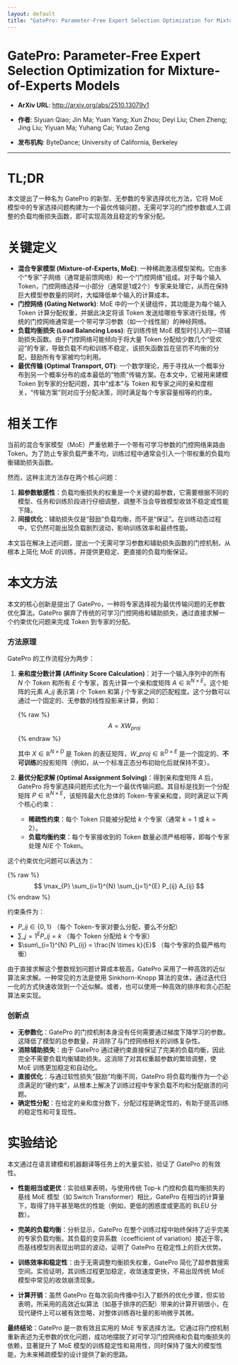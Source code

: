 ```yaml
---
layout: default
title: "GatePro: Parameter-Free Expert Selection Optimization for Mixture-of-Experts Models"
---
```


# GatePro: Parameter-Free Expert Selection Optimization for Mixture-of-Experts Models

- **ArXiv URL**: http://arxiv.org/abs/2510.13079v1

- **作者**: Siyuan Qiao; Jin Ma; Yuan Yang; Xun Zhou; Deyi Liu; Chen Zheng; Jing Liu; Yiyuan Ma; Yuhang Cai; Yutao Zeng

- **发布机构**: ByteDance; University of California, Berkeley

---

# TL;DR
本文提出了一种名为 GatePro 的新型、无参数的专家选择优化方法，它将 MoE 模型中的专家选择问题构建为一个最优传输问题，无需可学习的门控参数或人工调整的负载均衡损失函数，即可实现高效且稳定的专家分配。

# 关键定义
*   **混合专家模型 (Mixture-of-Experts, MoE)**: 一种稀疏激活模型架构。它由多个“专家”子网络（通常是前馈网络）和一个“门控网络”组成。对于每个输入 Token，门控网络选择一小部分（通常是1或2个）专家来处理它，从而在保持巨大模型参数量的同时，大幅降低单个输入的计算成本。
*   **门控网络 (Gating Network)**: MoE 中的一个关键组件，其功能是为每个输入 Token 计算分配权重，并据此决定将该 Token 发送给哪些专家进行处理。传统的门控网络通常是一个带可学习参数（如一个线性层）的神经网络。
*   **负载均衡损失 (Load Balancing Loss)**: 在训练传统 MoE 模型时引入的一项辅助损失函数。由于门控网络可能倾向于将大量 Token 分配给少数几个“受欢迎”的专家，导致负载不均和训练不稳定，该损失函数旨在惩罚不均衡的分配，鼓励所有专家被均匀利用。
*   **最优传输 (Optimal Transport, OT)**: 一个数学理论，用于寻找从一个概率分布到另一个概率分布的成本最低的“物质”传输方案。在本文中，它被用来建模 Token 到专家的分配问题，其中“成本”与 Token 和专家之间的亲和度相关，“传输方案”则对应于分配决策，同时满足每个专家容量相等的约束。

# 相关工作
当前的混合专家模型（MoE）严重依赖于一个带有可学习参数的门控网络来路由 Token。为了防止专家负载严重不均，训练过程中通常会引入一个带权重的负载均衡辅助损失函数。

然而，这种主流方法存在两个核心问题：
1.  **超参数敏感性**：负载均衡损失的权重是一个关键的超参数，它需要根据不同的模型、任务和训练阶段进行仔细调整，调整不当会导致模型收敛不稳定或性能下降。
2.  **间接优化**：辅助损失仅是“鼓励”负载均衡，而不是“保证”。在训练动态过程中，它仍然可能出现负载剧烈波动，影响训练效率和最终性能。

本文旨在解决上述问题，提出一个无需可学习参数和辅助损失函数的门控机制，从根本上简化 MoE 的训练，并提供更稳定、更直接的负载均衡保证。

# 本文方法

本文的核心创新是提出了 GatePro，一种将专家选择视为最优传输问题的无参数优化算法。GatePro 摒弃了传统的可学习门控网络和辅助损失，通过直接求解一个约束优化问题来完成 Token 到专家的分配。

### 方法原理

GatePro 的工作流程分为两步：

1.  **亲和度分数计算 (Affinity Score Calculation)**：对于一个输入序列中的所有 $N$ 个 Token 和所有 $E$ 个专家，首先计算一个亲和度矩阵 $A \in \mathbb{R}^{N \times E}$。这个矩阵的元素 $A\_{ij}$ 表示第 $i$ 个 Token 和第 $j$ 个专家之间的匹配程度。这个分数可以通过一个固定的、无参数的线性投影来计算，例如：
    

    {% raw %}$$
    A = X W_{proj}
    $${% endraw %}


    其中 $X \in \mathbb{R}^{N \times D}$ 是 Token 的表征矩阵，$W\_{proj} \in \mathbb{R}^{D \times E}$ 是一个固定的、**不可训练**的投影矩阵（例如，从一个标准正态分布初始化后就保持不变）。

2.  **最优分配求解 (Optimal Assignment Solving)**：得到亲和度矩阵 $A$ 后，GatePro 将专家选择问题形式化为一个最优传输问题。其目标是找到一个分配矩阵 $P \in \mathbb{R}^{N \times E}$，该矩阵最大化总体的 Token-专家亲和度，同时满足以下两个核心约束：
    *   **稀疏性约束**：每个 Token 只能被分配给 $k$ 个专家（通常 $k=1$ 或 $k=2$）。
    *   **负载均衡约束**：每个专家接收到的 Token 数量必须严格相等，即每个专家处理 $N/E$ 个 Token。

这个约束优化问题可以表达为：


{% raw %}$$
\max_{P} \sum_{i=1}^{N} \sum_{j=1}^{E} P_{ij} A_{ij}
$${% endraw %}


约束条件为：
*   $P\_{ij} \in \{0, 1\}$ （每个 Token-专家对要么分配，要么不分配）
*   $\sum\_{j=1}^{E} P\_{ij} = k$  （每个 Token 分配给 $k$ 个专家）
*   $\sum\_{i=1}^{N} P\_{ij} = \frac{N \times k}{E}$ （每个专家的负载严格均衡）

由于直接求解这个整数规划问题计算成本极高，GatePro 采用了一种高效的近似算法来求解。一种常见的方法是使用 Sinkhorn-Knopp 算法的变体，通过迭代归一化的方式快速收敛到一个近似解。或者，也可以使用一种高效的排序和贪心匹配算法来实现。

### 创新点
*   **无参数化**：GatePro 的门控机制本身没有任何需要通过梯度下降学习的参数。这降低了模型的总参数量，并消除了与门控网络相关的训练复杂性。
*   **消除辅助损失**：由于 GatePro 通过硬约束直接保证了完美的负载均衡，因此完全不需要负载均衡辅助损失。这消除了对其权重超参数的繁琐调整，使 MoE 训练更加稳定和自动化。
*   **直接优化**：与通过软性损失“鼓励”均衡不同，GatePro 将负载均衡作为一个必须满足的“硬约束”，从根本上解决了训练过程中专家负载不均和分配崩溃的问题。
*   **确定性分配**：在给定的亲和度分数下，分配过程是确定性的，有助于提高训练的稳定性和可复现性。

# 实验结论
本文通过在语言建模和机器翻译等任务上的大量实验，验证了 GatePro 的有效性。

*   **性能相当或更优**：实验结果表明，与使用传统 Top-k 门控和负载均衡损失的基线 MoE 模型（如 Switch Transformer）相比，GatePro 在相当的计算量下，取得了持平甚至略优的性能（例如，更低的困惑度或更高的 BLEU 分数）。

*   **完美的负载均衡**：分析显示，GatePro 在整个训练过程中始终保持了近乎完美的专家负载均衡。其负载的变异系数（coefficient of variation）接近于零，而基线模型则表现出明显的波动，证明了 GatePro 在稳定性上的巨大优势。

*   **训练效率和稳定性**：由于无需调整均衡损失权重，GatePro 简化了超参数搜索空间。实验证明，其训练过程更加稳定，收敛速度更快，不易出现传统 MoE 模型中常见的收敛崩溃现象。

*   **计算开销**：虽然 GatePro 在每次前向传播中引入了额外的优化步骤，但实验表明，所采用的高效近似算法（如基于排序的匹配）带来的计算开销很小，在现代硬件上可以被有效忽略，对整体训练吞吐量的影响微乎其微。

**最终结论**：GatePro 是一款有效且实用的 MoE 专家选择方法。它通过将门控机制重新表述为无参数的优化问题，成功地摆脱了对可学习门控网络和负载均衡损失的依赖，显著提升了 MoE 模型的训练稳定性和易用性，同时保持了强大的模型性能，为未来稀疏模型的设计提供了新的思路。